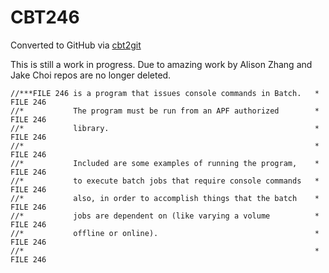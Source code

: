 # CBT246
Converted to GitHub via [cbt2git](https://github.com/wizardofzos/cbt2git)

This is still a work in progress. 
Due to amazing work by Alison Zhang and Jake Choi repos are no longer deleted.

```
//***FILE 246 is a program that issues console commands in Batch.   *   FILE 246
//*           The program must be run from an APF authorized        *   FILE 246
//*           library.                                              *   FILE 246
//*                                                                 *   FILE 246
//*           Included are some examples of running the program,    *   FILE 246
//*           to execute batch jobs that require console commands   *   FILE 246
//*           also, in order to accomplish things that the batch    *   FILE 246
//*           jobs are dependent on (like varying a volume          *   FILE 246
//*           offline or online).                                   *   FILE 246
//*                                                                 *   FILE 246
```
